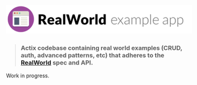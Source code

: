 # ![RealWorld Example App](logo.png)

> ### Actix codebase containing real world examples (CRUD, auth, advanced patterns, etc) that adheres to the [RealWorld](https://github.com/gothinkster/realworld) spec and API.

Work in progress.
